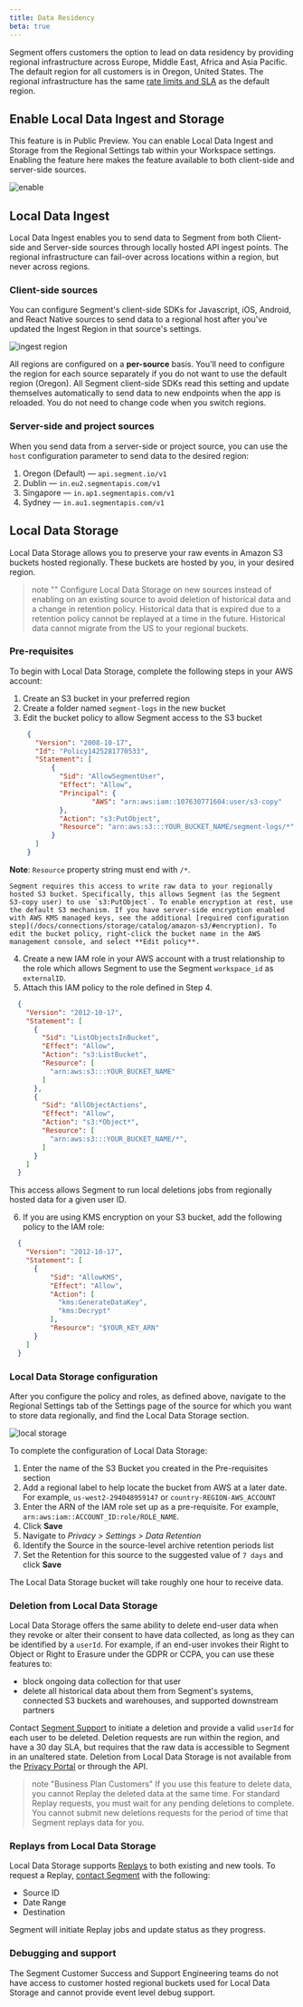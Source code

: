 ```yaml
---
title: Data Residency
beta: true
---
```

Segment offers customers the option to lead on data residency by providing regional infrastructure across Europe, Middle East, Africa and Asia Pacific. The default region for all customers is in Oregon, United States. The regional infrastructure has the same [rate limits and SLA](/docs/connections/rate-limits/) as the default region.

## Enable Local Data Ingest and Storage

This feature is in Public Preview. You can enable Local Data Ingest and Storage from the Regional Settings tab within your Workspace settings. Enabling the feature here makes the feature available to both client-side and server-side sources.

![enable](images/enable-regional-ingest.png)

## Local Data Ingest

Local Data Ingest enables you to send data to Segment from both Client-side and Server-side sources through locally hosted API ingest points. The regional infrastructure can fail-over across locations within a region, but never across regions.

### Client-side sources

You can configure Segment's client-side SDKs for Javascript, iOS, Android, and React Native sources to send data to a regional host after you've updated the Ingest Region in that source's settings.

![ingest region](images/regional-ingest.png)

All regions are configured on a **per-source** basis. You'll need to configure the region for each source separately if you do not want to use the default region (Oregon). All Segment client-side SDKs read this setting and update themselves automatically to send data to new endpoints when the app is reloaded. You do not need to change code when you switch regions.

### Server-side and project sources

When you send data from a server-side or project source, you can use the `host` configuration parameter to send data to the desired region:

1. Oregon (Default) — `api.segment.io/v1`
2. Dublin — `in.eu2.segmentapis.com/v1`
3. Singapore — `in.ap1.segmentapis.com/v1`
4. Sydney — `in.au1.segmentapis.com/v1`

## Local Data Storage

Local Data Storage allows you to preserve your raw events in Amazon S3 buckets hosted regionally. These buckets are hosted by you, in your desired region.

> note ""
> Configure Local Data Storage on new sources instead of enabling on an existing source to avoid deletion of historical data and a change in retention policy. Historical data that is expired due to a retention policy cannot be replayed at a time in the future. Historical data cannot migrate from the US to your regional buckets.

### Pre-requisites

To begin with Local Data Storage, complete the following steps in your AWS account:

1. Create an S3 bucket in your preferred region
2. Create a folder named `segment-logs` in the new bucket
3. Edit the bucket policy to allow Segment access to the S3 bucket
   ```json
    {
      "Version": "2008-10-17",
      "Id": "Policy1425281770533",
      "Statement": [
          {
            "Sid": "AllowSegmentUser",
            "Effect": "Allow",
            "Principal": {
                    "AWS": "arn:aws:iam::107630771604:user/s3-copy"
            },
            "Action": "s3:PutObject",
            "Resource": "arn:aws:s3:::YOUR_BUCKET_NAME/segment-logs/*"
          }
      ]
    }
   ```
  **Note**: `Resource` property string must end with `/*`.

    Segment requires this access to write raw data to your regionally hosted S3 bucket. Specifically, this allows Segment (as the Segment S3-copy user) to use `s3:PutObject`. To enable encryption at rest, use the default S3 mechanism. If you have server-side encryption enabled with AWS KMS managed keys, see the additional [required configuration step](/docs/connections/storage/catalog/amazon-s3/#encryption). To edit the bucket policy, right-click the bucket name in the AWS management console, and select **Edit policy**.

4. Create a new IAM role in your AWS account with a trust relationship to the role which allows Segment to use the Segment `workspace_id` as `externalID`.
5. Attach this IAM policy to the role defined in Step 4.
  ```json
    {
      "Version": "2012-10-17",
      "Statement": [
        {
          "Sid": "ListObjectsInBucket",
          "Effect": "Allow",
          "Action": "s3:ListBucket",
          "Resource": [
            "arn:aws:s3:::YOUR_BUCKET_NAME"
          ]
        },
        {
          "Sid": "AllObjectActions",
          "Effect": "Allow",
          "Action": "s3:*Object*",
          "Resource": [
            "arn:aws:s3:::YOUR_BUCKET_NAME/*",
          ]
        }
      ]
    }
  ```
  This access allows Segment to run local deletions jobs from regionally hosted data for a given user ID.

6. If you are using KMS encryption on your S3 bucket, add the following policy to the IAM role:
  ```json
    {
      "Version": "2012-10-17",
      "Statement": [
        {
            "Sid": "AllowKMS",
            "Effect": "Allow",
            "Action": [
              "kms:GenerateDataKey",
              "kms:Decrypt"
            ],
            "Resource": "$YOUR_KEY_ARN"
        }
      ]
    }
  ```

### Local Data Storage configuration

After you configure the policy and roles, as defined above, navigate to the Regional Settings tab of the Settings page of the  source for which you want to store data regionally, and find the Local Data Storage section.

![local storage](images/regional-data-source.png)

To complete the configuration of Local Data Storage:

1. Enter the name of the S3 Bucket you created in the Pre-requisites section
2. Add a regional label to help locate the bucket from AWS at a later date. For example, `us-west2-294048959147` or `country-REGION-AWS_ACCOUNT`
3. Enter the ARN of the IAM role set up as a pre-requisite. For example, `arn:aws:iam::ACCOUNT_ID:role/ROLE_NAME`.
4. Click **Save**
5. Navigate to *Privacy > Settings > Data Retention*
6. Identify the Source in the source-level archive retention periods list
7. Set the Retention for this source to the suggested value of `7 days` and click **Save**

The Local Data Storage bucket will take roughly one hour to receive data.

### Deletion from Local Data Storage

Local Data Storage offers the same ability to delete end-user data when they revoke or alter their consent to have data collected, as long as they can be identified by a `userId`. For example, if an end-user invokes their Right to Object or Right to Erasure under the GDPR or CCPA, you can use these features to:
- block ongoing data collection for that user
- delete all historical data about them from Segment's systems, connected S3 buckets and warehouses, and supported downstream partners

Contact [Segment Support](https://segment.com/help/contact/) to initiate a deletion and provide a valid `userId` for each user to be deleted. Deletion requests are run within the region, and have a 30 day SLA, but requires that the raw data is accessible to Segment in an unaltered state. Deletion from Local Data Storage is not available from the [Privacy Portal](/docs/privacy/user-deletion-and-suppression/#deletion-requests) or through the API.

> note "Business Plan Customers"
> If you use this feature to delete data, you cannot Replay the deleted data at the same time. For standard Replay requests, you must wait for any pending deletions to complete. You cannot submit new deletions requests for the period of time that Segment replays data for you.

### Replays from Local Data Storage

Local Data Storage supports [Replays](/docs/guides/what-is-replay/#replays-for-tooling-changes) to both existing and new tools. To request a Replay, [contact Segment](https://segment.com/help/contact/) with the following:
- Source ID
- Date Range
- Destination

Segment will initiate Replay jobs and update status as they progress.

### Debugging and support

The Segment Customer Success and Support Engineering teams do not have access to customer hosted regional buckets used for Local Data Storage and cannot provide event level debug support.
